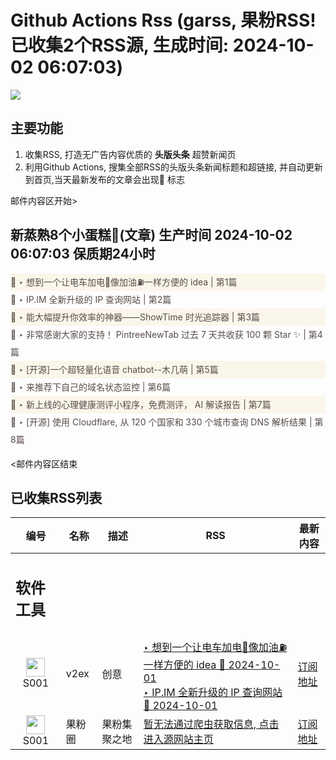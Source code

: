 # Github Actions Rss (garss, 果粉RSS! 已收集2个RSS源, 生成时间: 2024-10-02 06:07:03)

![](https://cdn.jsdelivr.net/gh/xinkeji/garss/_media/ga-rss.png)



## 主要功能
1. 收集RSS, 打造无广告内容优质的 **头版头条** 超赞新闻页
2. 利用Github Actions, 搜集全部RSS的头版头条新闻标题和超链接, 并自动更新到首页,当天最新发布的文章会出现🌈 标志

邮件内容区开始>
<h2>新蒸熟8个小蛋糕🍰(文章) 生产时间 2024-10-02 06:07:03 保质期24小时</h2>

<div style='line-height:3;background-color:#FAF6EA;' ><a href='https://www.v2ex.com/t/1077255#reply49' style="line-height:2;text-decoration:none;display:block;color:#584D49;">🌈 ‣ 想到一个让电车加电🔋像加油⛽️一样方便的 idea | 第1篇</a></div><div style='line-height:3;' ><a href='https://www.v2ex.com/t/1077334#reply7' style="line-height:2;text-decoration:none;display:block;color:#584D49;">🌈 ‣ IP.IM 全新升级的 IP 查询网站 | 第2篇</a></div><div style='line-height:3;background-color:#FAF6EA;' ><a href='https://www.v2ex.com/t/1077331#reply1' style="line-height:2;text-decoration:none;display:block;color:#584D49;">🌈 ‣ 能大幅提升你效率的神器——ShowTime 时光追踪器 | 第3篇</a></div><div style='line-height:3;' ><a href='https://www.v2ex.com/t/1077304#reply0' style="line-height:2;text-decoration:none;display:block;color:#584D49;">🌈 ‣ 非常感谢大家的支持！ PintreeNewTab 过去 7 天共收获 100 颗 Star ✨ | 第4篇</a></div><div style='line-height:3;background-color:#FAF6EA;' ><a href='https://www.v2ex.com/t/1077298#reply0' style="line-height:2;text-decoration:none;display:block;color:#584D49;">🌈 ‣ [开源]一个超轻量化语音 chatbot--木几萌 | 第5篇</a></div><div style='line-height:3;' ><a href='https://www.v2ex.com/t/1077283#reply2' style="line-height:2;text-decoration:none;display:block;color:#584D49;">🌈 ‣ 来推荐下自己的域名状态监控 | 第6篇</a></div><div style='line-height:3;background-color:#FAF6EA;' ><a href='https://www.v2ex.com/t/1077287#reply0' style="line-height:2;text-decoration:none;display:block;color:#584D49;">🌈 ‣ 新上线的心理健康测评小程序，免费测评， AI 解读报告 | 第7篇</a></div><div style='line-height:3;' ><a href='https://www.v2ex.com/t/1077237#reply15' style="line-height:2;text-decoration:none;display:block;color:#584D49;">🌈 ‣ [开源] 使用 Cloudflare, 从 120 个国家和 330 个城市查询 DNS 解析结果 | 第8篇</a></div>

<邮件内容区结束

## 已收集RSS列表

| 编号 | 名称 | 描述 | RSS | 最新内容 |
| --- | --- | --- | --- | --- |
| <h2 id="软件工具">软件工具</h2> |  |   |  |  |
| <div id="S001" style="text-align: center;"><img src="https://cdn.jsdelivr.net/gh/zhaoolee/garss/_media/favicon/S001.png" width="30px" style="width:30px;height: auto;"/><br><span>S001</span></div> | v2ex | 创意 | [‣ 想到一个让电车加电🔋像加油⛽️一样方便的 idea 🌈 2024-10-01](https://www.v2ex.com/t/1077255#reply49)<br/>[‣ IP.IM 全新升级的 IP 查询网站 🌈 2024-10-01](https://www.v2ex.com/t/1077334#reply7) | [订阅地址](https://www.v2ex.com/feed/tab/creative.xml) |
| <div id="S001" style="text-align: center;"><img src="https://cdn.jsdelivr.net/gh/zhaoolee/garss/_media/favicon/S001.png" width="30px" style="width:30px;height: auto;"/><br><span>S001</span></div> | 果粉圈 | 果粉集聚之地 | [暂无法通过爬虫获取信息, 点击进入源网站主页](https://g0f.cn) | [订阅地址](https://g0f.cn/rss.xml) |



